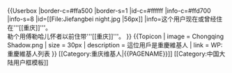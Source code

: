 {{Userbox
|border-c=#ffa500
|border-s=1
|id-c=#ffffff
|info-c=#ffd700
|info-s=8
|id=[[File:Jiefangbei night.jpg |56px]]
|info=这个用户现在或曾经住在'''[[重庆]]'''。<br/>勒个用傅勒哈儿怀者以前住带'''[[重庆]]'''。
}}
{{Topicon
| image = Chongqing Shadow.png
| size = 30px
| description = 這位用戶是重慶維基人
| link = WP:重慶維基人列表
}}
<includeonly>[[Category:重庆维基人|{{PAGENAME}}]]</includeonly>
<noinclude>[[Category:中国大陆用户框模板]]</noinclude>